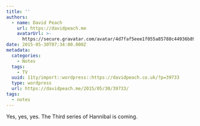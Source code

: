 ```yaml
---
title: ''
authors:
  - name: David Peach
    url: https://davidpeach.me
    avatarUrl: >-
      https://secure.gravatar.com/avatar/4d7faf5eee1f055a85788c44936b8995eaab6dfb004e7854ec747ccb272e91ee?s=96&d=mm&r=g
date: 2015-05-30T07:34:00.000Z
metadata:
  categories:
    - Notes
  tags:
    - TV
  uuid: 11ty/import::wordpress::https://davidpeach.co.uk/?p=39733
  type: wordpress
  url: https://davidpeach.me/2015/05/30/39733/
tags:
  - notes
---
```

Yes, yes, yes. The Third series of Hannibal is coming.